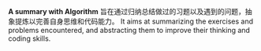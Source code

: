 **A summary with Algorithm**
旨在通过归纳总结做过的习题以及遇到的问题，抽象提炼以完善自身思维和代码能力。
It aims at summarizing the exercises and problems encountered, and abstracting them to improve their thinking and coding skills.
